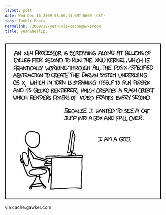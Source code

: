 ```yaml
---
layout: post
date: Wed Dec 16 2009 08:56:44 GMT-0600 (CST)
tags: Tumblr Posts
Permalink: /2009/12/yeah-via-cachegawkercom
title: yeah&hellip;
---
```


![](/public/assets/tumblr/tumblr_kur2ukTaq61qa4klho1_500.jpg)

 via cache.gawker.com